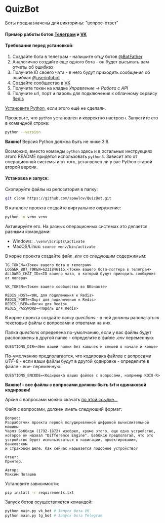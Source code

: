 # QuizBot

Боты предназначены для викторины: "вопрос-ответ"

#### Пример работы ботов [Телеграм](https://t.me/spv_quiz_bot) и [VK](https://vk.com/club220264064)

#### Требования перед установкой:
1. Создайте бота в телеграм - напишите отцу ботов [@BotFather](https://t.me/BotFather)
2. Аналогично создайте еще одного бота - он будет высылать вам отчеты об ошибках
3. Получите ID своего чата - в него будут приходить сообщения об ошибках [@userinfobot](https://t.me/userinfobot)
4. Создайте сообщество в [VK](https://vk.com/groups?tab=admin)
5. Получите токен на кладке _Управление -> Работа с API_
6. Получите url, порт и пароль для подключения к облачному сервису [Redis](https://redis.com/) 

[Установите Python](https://www.python.org/), если этого ещё не сделали.

Проверьте, что `python` установлен и корректно настроен. Запустите его в командной строке:
```sh
python --version
```
**Важно!** Версия Python должна быть не ниже 3.9.

Возможно, вместо команды `python` здесь и в остальных инструкциях этого README придётся использовать `python3`. Зависит это от операционной системы и от того, установлен ли у вас Python старой второй версии.

#### Установка и запуск:
Скопируйте файлы из репозитория в папку:
```sh
git clone https://github.com/spawlov/QuizBot.git
```

В каталоге проекта создайте виртуальное окружение:
```sh
python -m venv venv
```
Активируйте его. На разных операционных системах это делается разными командами:

- Windows: `.\venv\Scripts\activate`
- MacOS/Linux: `source venv/bin/activate`

В корне проекта создайте файл _.env_ со следующим содержимым:

```text
TG_TOKEN=<Токен вашего бота в телеграм>
LOGGER_BOT_TOKEN=6221846115:<Токен вашего бота-логгера в телеграм>
ALLOWED_CHAT_ID=<ID вашего чата, в который будут прилодить сообщения от логера>

VK_TOKEN=<Токен вашего сообщества во ВКонакте>

REDIS_HOST=<URL для подключения к Redis>
REDIS_PORT=<Порт для подключения к Redis>
REDIS_USER=<Логин для Redis>
REDIS_PASSWORD=<Пароль для Redis>
```

В корне проекта создайте папку _quections_ - в ней должны раполагаться текстовые 
файлы с вопросами и ответами на них. 

Папка _questions_ определена по-умолчанию, если у вас файлы будут расположены в другой папке - определите в файле _.env_ переменную:

```text
QUESTIONS_DIR=<Имя вашей папки без кавычек и слешей в начале и конце>
```

По-умолчанию предполагается, что кодировка файлов с вопросами _UTF-8_ - если ваши файлы будут в другой кодировке - определите в файле  -.env- переменную:

```text
QUESTIONS_ENCODE=<Кодировка ваших файлов с вопросами, например KOI8-R>
```

**Важно! - все файлы с вопросами должны быть _txt_ и одинаковой кодировки!**

Архив с вопросами можно скачать [по этой ссылке...](https://dvmn.org/media/modules_dist/quiz-questions.zip)

Файл с вопросами, должен иметь следующий формат:

```text
Вопрос:
Разработчик проекта первой полудеревянной цифровой вычислительной машины
Чарлз Бэббидж (1792-1872) изобрел, кроме этого, еще одно устройство,
которое он назвал "Difference Engine". Бэббидж предполагал, что это
устройство будет использоваться в навигации, проектировании, банковском
и страховом деле. Как сейчас называется подобное устройство?

Ответ:
Принтер.

Автор:
Максим Поташев
```

Установите зависимости:

```sh
pip install -r requirements.txt
```

Запуск ботов осуществляется командой:

```sh
python main.py vk_bot # Запуск бота VK
python main.py tg_bot # Запуск бота Telegram
```
